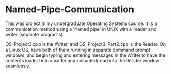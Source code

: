 # Named-Pipe-Communication
This was project in my undergraduate Operating Systems course.  It is a communication method using a 'named pipe' in UNIX with a reader and writer (separate programs).

OS_Project3.cpp is the Writer, and OS_Project3_Part2.cpp is the Reader.  On a Linux OS, have both of them running in separate command prompt windows, and begin typing and entering messages in the Writer to have the contents loaded into a buffer and unloaded/read into the Reader window seamlessly.
